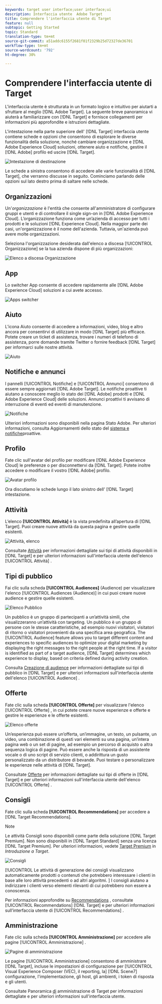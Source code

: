 ```yaml
---
keywords: target user interface;user interface;ui
description: Interfaccia utente  Adobe Target
title: Comprendere l'interfaccia utente di Target
feature: null
subtopic: Getting Started
topic: Standard
translation-type: tm+mt
source-git-commit: a51addc6155f2681f01f2329b25d72327de36701
workflow-type: tm+mt
source-wordcount: '792'
ht-degree: 30%

---
```



# Comprendere l&#39;interfaccia utente di Target

L&#39;interfaccia utente è strutturata in un formato logico e intuitivo per aiutarti a sfruttare al meglio [!DNL Adobe Target]. La seguente breve panoramica vi aiuterà a familiarizzare con [!DNL Target] e fornisce collegamenti per informazioni più approfondite e istruzioni dettagliate.

L&#39;intestazione nella parte superiore dell&#39; [!DNL Target] interfaccia utente contiene schede e opzioni che consentono di esplorare le diverse funzionalità della soluzione, nonché cambiare organizzazione e [!DNL Adobe Experience Cloud] soluzioni, ottenere aiuto e notifiche, gestire il [!DNL Adobe] profilo ed uscire [!DNL Target].

![Intestazione di destinazione](/help/c-intro/assets/target-header.png)

Le schede a sinistra consentono di accedere alle varie funzionalità di [!DNL Target], che verranno discusse in seguito. Cominciamo parlando delle opzioni sul lato destro prima di saltare nelle schede.

## Organizzazioni

Un&#39;*organizzazione* è l&#39;entità che consente all&#39;amministratore di configurare gruppi e utenti e di controllare il single sign-on in [!DNL Adobe Experience Cloud]. L’organizzazione funziona come un’azienda di accesso per tutti i prodotti e le soluzioni [!DNL Experience Cloud]. Nella maggior parte dei casi, un&#39;organizzazione è il nome dell&#39;azienda. Tuttavia, un&#39;azienda può avere molte organizzazioni.

Seleziona l&#39;organizzazione desiderata dall&#39;elenco a discesa [!UICONTROL Organizzazione] se la tua azienda dispone di più organizzazioni:

![Elenco a discesa Organizzazione](/help/c-intro/assets/organizations.png)

## App

Lo switcher App consente di accedere rapidamente alle [!DNL Adobe Experience Cloud] soluzioni a cui avete accesso.

![Apps switcher](/help/c-intro/assets/apps.png)

## Aiuto

L’icona Aiuto consente di accedere a informazioni, video, blog e altro ancora per consentirvi di utilizzare in modo [!DNL Target] più efficace. Potete creare un ticket di assistenza, trovare i numeri di telefono di assistenza, porre domande tramite Twitter o fornire feedback [!DNL Target] per informarci sulle nostre attività.

![Aiuto](/help/c-intro/assets/help.png)

## Notifiche e annunci

I pannelli [!UICONTROL Notifiche] e [!UICONTROL Annunci] consentono di essere sempre aggiornati [!DNL Adobe Target]. Le notifiche proattive ti aiutano a conoscere meglio lo stato dei [!DNL Adobe] prodotti e [!DNL Adobe Experience Cloud] delle soluzioni. Annunci proattivi ti avvisano di interruzione di eventi ed eventi di manutenzione.

![Notifiche](/help/c-intro/assets/notifications.png)

Ulteriori informazioni sono disponibili nella pagina Stato [](https://status.adobe.com/) Adobe. Per ulteriori informazioni, consulta Aggiornamenti dello stato del [sistema e notifiche](/help/c-intro/assets/notifications.png)proattive.

## Profilo

Fate clic sull&#39;avatar del profilo per modificare [!DNL Adobe Experience Cloud] le preferenze o per disconnettervi da [!DNL Target]. Potete inoltre accedere o modificare il vostro [!DNL Adobe] profilo.

![Avatar profilo](/help/c-intro/assets/change-language.png)

Ora discutiamo le schede lungo il lato sinistro dell&#39; [!DNL Target] intestazione.

## Attività

L’elenco **[!UICONTROL Attività]** è la vista predefinita all’apertura di [!DNL Target]. Puoi creare nuove attività da questa pagina e gestire quelle esistenti.

![Attività, elenco](/help/c-intro/assets/activities-list.png)

Consultate [Attività](/help/c-activities/activities.md) per informazioni dettagliate sui tipi di attività disponibili in [!DNL Target] e per ulteriori informazioni sull&#39;interfaccia utente dell&#39;elenco [!UICONTROL Attività] .

## Tipi di pubblico

Fai clic sulla scheda **[!UICONTROL Audiences]** (Audience) per visualizzare l&#39;elenco [!UICONTROL Audiences (Audience)] in cui puoi creare nuove audience e gestire quelle esistenti.

![Elenco Pubblico](/help/c-intro/assets/audience-list.png)

Un pubblico è un gruppo di partecipanti a un’attività simili, che visualizzeranno un’attività con targeting. Un pubblico è un gruppo di persone con le stesse caratteristiche, ad esempio nuovi visitatori, visitatori di ritorno o visitatori provenienti da una specifica area geografica. The [!UICONTROL Audience] feature allows you to target different content and experiences to specific audiences to optimize your digital marketing by displaying the right messages to the right people at the right time. If a visitor is identified as part of a target audience, [!DNL Target] determines which experience to display, based on criteria defined during activity creation.

Consulta [Creazione di audience](/help/c-target/c-audiences/create-audience.md) per informazioni dettagliate sui tipi di pubblico in [!DNL Target] e per ulteriori informazioni sull&#39;interfaccia utente dell&#39;elenco [!UICONTROL Audience] .

## Offerte

Fate clic sulla scheda **[!UICONTROL Offerte]** per visualizzare l&#39;elenco [!UICONTROL Offerte] , in cui potete creare nuove esperienze e offerte e gestire le esperienze e le offerte esistenti.

![Elenco offerte](/help/c-intro/assets/offers.png)

Un’esperienza può essere un’offerta, un’immagine, un testo, un pulsante, un video, una combinazione di questi vari elementi su una pagina, un’intera pagina web o un set di pagine, ad esempio un percorso di acquisto o altra sequenza logica di pagine. Può essere anche la risposta di un assistente vocale o di uno script di servizio clienti, o addirittura un gusto personalizzato da un distributore di bevande. Puoi testare o personalizzare le esperienze nelle attività di [!DNL Target].

Consultate [Offerte](/help/c-experiences/c-manage-content/manage-content.md) per informazioni dettagliate sui tipi di offerte in [!DNL Target] e per ulteriori informazioni sull&#39;interfaccia utente dell&#39;elenco [!UICONTROL Offerte] .

## Consigli

Fate clic sulla scheda **[!UICONTROL Recommendations]** per accedere a [!DNL Target Recommendations].

>[!NOTE]
>
>Le attività Consigli sono disponibili come parte della soluzione [!DNL Target Premium]. Non sono disponibili in [!DNL Target Standard] senza una licenza [!DNL Target Premium]. Per ulteriori informazioni, vedete [Target Premium](/help/c-intro/intro.md#premium) in *Introduzione a Target*.

![Consigli](/help/c-intro/assets/recommendations.png)

[!UICONTROL Le attività di generazione dei consigli visualizzano automaticamente prodotti o contenuti che potrebbero interessare i clienti in base alle loro attività precedenti o ad altri algoritmi. ] I consigli aiutano a indirizzare i clienti verso elementi rilevanti di cui potrebbero non essere a conoscenza.

Per informazioni approfondite su [Recommendations](/help/c-recommendations/recommendations.md) , consultate [!UICONTROL Recommendations] [!DNL Target] e per ulteriori informazioni sull’interfaccia utente di [!UICONTROL Recommendations] .

## Amministrazione

Fate clic sulla scheda **[!UICONTROL Amministrazione]** per accedere alle pagine [!UICONTROL Amministrazione] .

![Pagine di amministrazione](/help/c-intro/assets/administration.png)

Le pagine [!UICONTROL Amministrazione] consentono di amministrare [!DNL Target], incluse le impostazioni di configurazione per [!UICONTROL Visual Experience Composer (VEC), il reporting, la] [!DNL Scene7] configurazione, l&#39;implementazione, gli host, gli ambienti, i token di risposta e gli utenti.

Consultate Panoramica [di](/help/administrating-target/administrating-target.md) amministrazione di Target per informazioni dettagliate e per ulteriori informazioni sull&#39;interfaccia utente.
